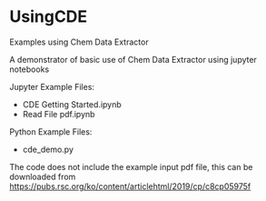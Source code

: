 # UsingCDE
Examples using Chem Data Extractor

A demonstrator of basic use of Chem Data Extractor using jupyter notebooks 

Jupyter Example Files:
  - CDE Getting Started.ipynb
  - Read File pdf.ipynb
  
Python Example Files: 
  - cde_demo.py
  
The code does not include the example input pdf file, this can be downloaded from https://pubs.rsc.org/ko/content/articlehtml/2019/cp/c8cp05975f
